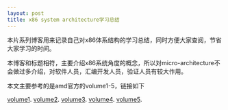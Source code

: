 ```yaml
---
layout: post
title: x86 system architecture学习总结
---
```


本片系列博客用来记录自己对x86体系结构的学习总结，同时方便大家查阅，节省大家学习的时间。

本博客和标题相符，主要介绍x86系统角度的概念，所以对micro-architecture不会做过多介绍，对软件人员，汇编开发人员，验证人员有较大作用。

本文主要参考的是amd官方的volume1-5，链接如下

[volume1](http://support.amd.com/TechDocs/24592.pdf).
[volume2](http://support.amd.com/TechDocs/24593.pdf).
[volume3](http://support.amd.com/TechDocs/24594.pdf).
[volume4](http://support.amd.com/TechDocs/26568.pdf).
[volume5](http://support.amd.com/TechDocs/26569_APM_v5.pdf).

